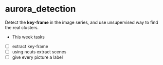 # aurora_detection
Detect the **key-frame** in the image series, and use unsupervised way to find the real clusters.


* This week tasks
- [ ] extract key-frame
- [ ] using ncuts extract scenes
- [ ] give every picture a label